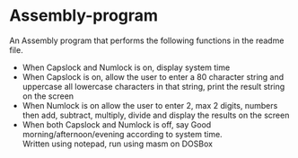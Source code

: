 # Assembly-program
An Assembly program that performs the following functions in the readme file.
+ When Capslock and Numlock is on, display system time
+ When Capslock is on, allow the user to enter a 80 character string and uppercase all lowercase characters in that string, print the result string on the screen 
+ When Numlock is on allow the user to enter 2, max 2 digits, numbers then add, subtract, multiply, divide and display the results on the screen 
+ When both Capslock and Numlock is off, say Good morning/afternoon/evening according to system time.  
Written using notepad, run using masm on DOSBox
